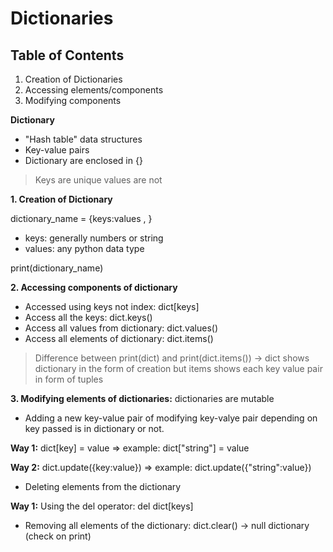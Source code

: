 # Dictionaries

## Table of Contents

1. Creation of Dictionaries
2. Accessing elements/components
3. Modifying components

**Dictionary**
* "Hash table" data structures
* Key-value pairs
* Dictionary are enclosed in {}

> Keys are unique values are not

**1. Creation of Dictionary**

dictionary_name = {keys:values , }

* keys: generally numbers or string
* values: any python data type

print(dictionary_name)

**2. Accessing components of dictionary**

* Accessed using keys not index: dict[keys]
* Access all the keys: dict.keys()
* Access all values from dictionary: dict.values()
* Access all elements of dictionary: dict.items()

> Difference between print(dict) and print(dict.items()) -> dict shows dictionary in the form of creation but items shows each key value pair in form of tuples

**3. Modifying elements of dictionaries:** dictionaries are mutable

* Adding a new key-value pair of modifying key-valye pair depending on key passed is in dictionary or not.

**Way 1:** dict[key] = value => example: dict["string"] = value

**Way 2:** dict.update({key:value}) => example: dict.update({"string":value})

* Deleting elements from the dictionary

**Way 1:** Using the del operator: del dict[keys]

* Removing all elements of the dictionary: dict.clear() -> null dictionary (check on print)
